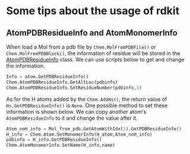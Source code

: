 # Some tips about the usage of rdkit

## AtomPDBResidueInfo and AtomMonomerInfo
When load a Mol from a pdb file by `Chem.MolFromPDBFile()` or `Chem.MolFromPDBBlock()`, the information of residue will be stored in the [AtomPDBResidueInfo](https://www.rdkit.org/docs/source/rdkit.Chem.rdchem.html#rdkit.Chem.rdchem.AtomPDBResidueInfo) class. We can use scripts below to get and change the information.
```python
Info = atom.GetPDBResidueInfo()
Chem.AtomPDBResidueInfo.GetAltLoc(pdbinfo)
Chem.AtomPDBResidueInfo.SetResidueNumber(pdbinfo,1)
```
As for the H atoms added by the `Chem.AddHs()`, the return value of `Hs.GetPDBResidueInfo()` is `None`. One possible method to set these information is shown below. We can copy another atom's `AtomPDBResidueInfo` to it and change the value after it.
```python
Atom_noH_info = Mol_from_pdb.GetAtomWithIdx(1).GetPDBResidueInfo()
H_info = Chem.Atom.SetMonomerInfo(H_atom,Atom_noH_info)
pdbinfo = H_info.GetPDBResidueInfo()
Chem.AtomMonomerInfo.SetName(H_info,name)
```




